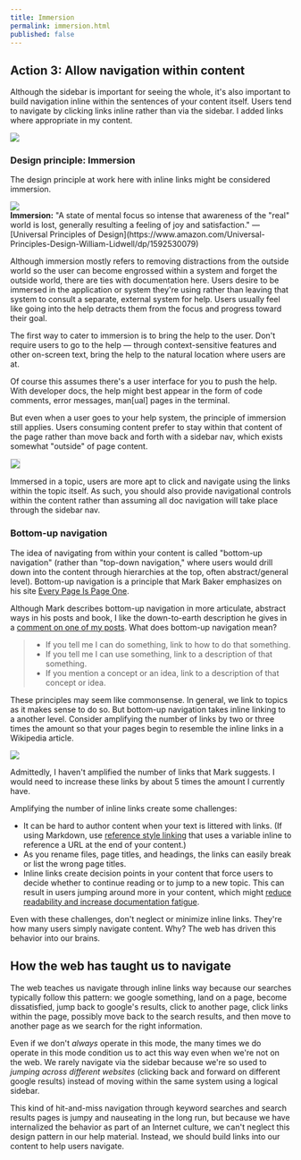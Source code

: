 ```yaml
---
title: Immersion
permalink: immersion.html
published: false
---
```


## Action 3: Allow navigation within content

Although the sidebar is important for seeing the whole, it's also important to build navigation inline within the sentences of your content itself. Users tend to navigate by clicking links inline rather than via the sidebar. I added links where appropriate in my content.

<img src="https://s3-us-west-1.amazonaws.com/idratherbewritingmedia.com/images/simplifying-complexity/amazoninlinelinks.png"/>

### Design principle: Immersion

The design principle at work here with inline links might be considered immersion.

<img src="https://s3-us-west-1.amazonaws.com/idratherbewritingmedia.com/images/simplifying-complexity/wtd_doc_navigation_dontleavesystem.svg"  class="vectorStyle"/>

<div class="bs-callout bs-callout-primary"><b>Immersion:</b> "A state of mental focus so intense that awareness of the "real" world is lost, generally resulting a feeling of joy and satisfaction." &mdash; [Universal Principles of Design](https://www.amazon.com/Universal-Principles-Design-William-Lidwell/dp/1592530079)</div>

Although immersion mostly refers to removing distractions from the outside world so the user can become engrossed within a system and forget the outside world, there are ties with documentation here. Users desire to be immersed in the application or system they're using rather than leaving that system to consult a separate, external system for help. Users usually feel like going into the help detracts them from the focus and progress toward their goal.

The first way to cater to immersion is to bring the help to the user. Don't require users to go to the help &mdash; through context-sensitive features and other on-screen text, bring the help to the natural location where users are at.

Of course this assumes there's a user interface for you to push the help. With developer docs, the help might best appear in the form of code comments, error messages, man[ual] pages in the terminal.

But even when a user goes to your help system, the principle of immersion still applies. Users consuming content prefer to stay within that content of the page rather than move back and forth with a sidebar nav, which exists somewhat "outside" of page content.

<img src="https://s3-us-west-1.amazonaws.com/idratherbewritingmedia.com/images/simplifying-complexity/wtd_doc_navigation_usersclickinlinelinks.svg"  style="border: 1px solid #dedede;"/>

Immersed in a topic, users are more apt to click and navigate using the links within the topic itself. As such, you should also provide navigational controls within the content rather than assuming all doc navigation will take place through the sidebar nav.

### Bottom-up navigation

The idea of navigating from within your content is called "bottom-up navigation" (rather than "top-down navigation," where users would drill down into the content through hierarchies at the top, often abstract/general level). Bottom-up navigation is a principle that Mark Baker emphasizes on his site [Every Page Is Page One](http://everypageispageone.com/2015/02/10/bottom-up-information-architecture-q-and-a-part-1/).

Although Mark describes bottom-up navigation in more articulate, abstract ways in his posts and book, I like the down-to-earth description he gives in a [comment on one of my posts](https://idratherbewriting.com/2017/05/01/write-the-docs-podcast-episode-5-where-do-we-belong/#comment-3286566056). What does bottom-up navigation mean?

<blockquote>
<ul>
<li>If you tell me I can do something, link to how to do that something.</li>
<li>If you tell me I can use something, link to a description of that something.</li>
<li>If you mention a concept or an idea, link to a description of that concept or idea.</li>
</ul>
</blockquote>

These principles may seem like commonsense. In general, we link to topics as it makes sense to do so. But bottom-up navigation takes inline linking to a another level. Consider amplifying the number of links by two or three times the amount so that your pages begin to resemble the inline links in a Wikipedia article.

<img src="https://s3-us-west-1.amazonaws.com/idratherbewritingmedia.com/images/simplifying-complexity/wikipedia.png"/>

Admittedly, I haven't amplified the number of links that Mark suggests. I would need to increase these links by about 5 times the amount I currently have.

Amplifying the number of inline links create some challenges:

* It can be hard to author content when your text is littered with links. (If using Markdown, use [reference style linking](https://daringfireball.net/projects/markdown/syntax#link) that uses a variable inline to reference a URL at the end of your content.)
* As you rename files, page titles, and headings, the links can easily break or list the wrong page titles.
* Inline links create decision points in your content that force users to decide whether to continue reading or to jump to a new topic. This can result in users jumping around more in your content, which might [reduce readability and increase documentation fatigue](https://idratherbewriting.com/2010/06/19/finally-convinced-about-removing-inline-links-to-increase-readability/).

Even with these challenges, don't neglect or minimize inline links. They're how many users simply navigate content. Why? The web has driven this behavior into our brains.

## How the web has taught us to navigate

The web teaches us navigate through inline links way because our searches typically follow this pattern: we google something, land on a page, become dissatisfied, jump back to google's results, click to another page, click links within the page, possibly move back to the search results, and then move to another page as we search for the right information.

Even if we don't *always* operate in this mode, the many times we do operate in this mode condition us to act this way even when we're not on the web. We rarely navigate via the sidebar because we're so used to *jumping across different websites* (clicking back and forward on different google results) instead of moving within the same system using a logical sidebar.

This kind of hit-and-miss navigation through keyword searches and search results pages is jumpy and nauseating in the long run, but because we have internalized the behavior as part of an Internet culture, we can't neglect this design pattern in our help material. Instead, we should build links into our content to help users navigate.
